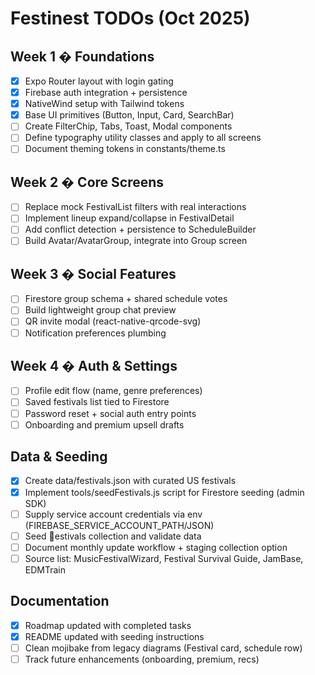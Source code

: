 # Festinest TODOs (Oct 2025)

## Week 1 � Foundations
- [x] Expo Router layout with login gating
- [x] Firebase auth integration + persistence
- [x] NativeWind setup with Tailwind tokens
- [x] Base UI primitives (Button, Input, Card, SearchBar)
- [ ] Create FilterChip, Tabs, Toast, Modal components
- [ ] Define typography utility classes and apply to all screens
- [ ] Document theming tokens in constants/theme.ts

## Week 2 � Core Screens
- [ ] Replace mock FestivalList filters with real interactions
- [ ] Implement lineup expand/collapse in FestivalDetail
- [ ] Add conflict detection + persistence to ScheduleBuilder
- [ ] Build Avatar/AvatarGroup, integrate into Group screen

## Week 3 � Social Features
- [ ] Firestore group schema + shared schedule votes
- [ ] Build lightweight group chat preview
- [ ] QR invite modal (react-native-qrcode-svg)
- [ ] Notification preferences plumbing

## Week 4 � Auth & Settings
- [ ] Profile edit flow (name, genre preferences)
- [ ] Saved festivals list tied to Firestore
- [ ] Password reset + social auth entry points
- [ ] Onboarding and premium upsell drafts

## Data & Seeding
- [x] Create data/festivals.json with curated US festivals
- [x] Implement 	tools/seedFestivals.js script for Firestore seeding (admin SDK)
- [ ] Supply service account credentials via env (FIREBASE_SERVICE_ACCOUNT_PATH/JSON)
- [ ] Seed estivals collection and validate data
- [ ] Document monthly update workflow + staging collection option
- [ ] Source list: MusicFestivalWizard, Festival Survival Guide, JamBase, EDMTrain

## Documentation
- [x] Roadmap updated with completed tasks
- [x] README updated with seeding instructions
- [ ] Clean mojibake from legacy diagrams (Festival card, schedule row)
- [ ] Track future enhancements (onboarding, premium, recs)
